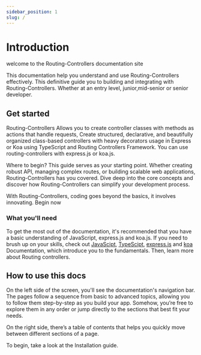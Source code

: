 ```yaml
---
sidebar_position: 1
slug: /
---
```


# Introduction

welcome to the Routing-Controllers documentation site

This documentation help you understand and use Routing-Controllers effectively. This definitive guide you to building and integrating with Routing-Controllers. Whether at an entry level, junior,mid-senior or senior developer.

## Get started

Routing-Controllers Allows you to create controller classes with methods as actions that handle requests, Create structured, declarative, and beautifully organized class-based controllers with heavy decorators usage in Express or Koa using TypeScript and Routing Controllers Framework. You can use routing-controllers with express.js or koa.js.

Where to begin? This guide serves as your starting point. Whether creating robust API, managing complex routes, or building scalable web applications, Routing-Controllers has you covered. Dive deep into the core concepts and discover how Routing-Controllers can simplify your development process.

With Routing-Controllers, coding goes beyond the basics, it involves innovating. Begin now

### What you'll need

To get the most out of the documentation, it's recommended that you have a basic understanding of JavaScript, express.js and koa.js. If you need to brush up on your skills, check out [JavaScipt](https://developer.mozilla.org/en-US/docs/Web/JavaScript), [TypeScipt](https://www.typescriptlang.org/docs/), [express.js](https://expressjs.com/en/starter/installing.html) and [koa](https://koajs.com/#introduction) Documentation, which introduce you to the fundamentals. Then, learn more about Routing controllers.

## How to use this docs

On the left side of the screen, you'll see the documentation's navigation bar. The pages follow a sequence from basic to advanced topics, allowing you to follow them step-by-step as you build your app. Somehow, you’re free to explore them in any order or jump directly to the sections that best fit your needs.

On the right side, there’s a table of contents that helps you quickly move between different sections of a page.

To begin, take a look at the Installation guide.
